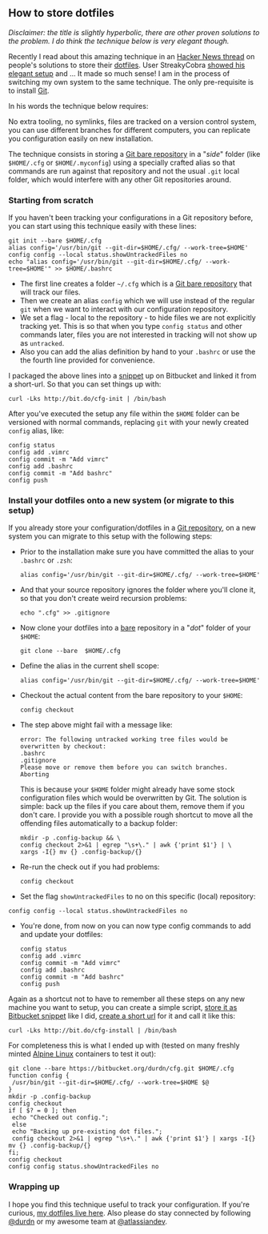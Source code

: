 ## How to store dotfiles

*Disclaimer: the title is slightly hyperbolic, there are other proven solutions to the problem. I do think the technique below is very elegant though.*

Recently I read about this amazing technique in an [Hacker News thread](https://news.ycombinator.com/item?id=11070797) on people's solutions to store their [dotfiles](https://en.wikipedia.org/wiki/Dot-file). User StreakyCobra [showed his elegant setup](https://news.ycombinator.com/item?id=11071754) and ... It made so much sense! I am in the process of switching my own system to the same technique. The only pre-requisite is to install [Git](https://www.atlassian.com/git).

In his words the technique below requires:

No extra tooling, no symlinks, files are tracked on a version control system, you can use different branches for different computers, you can replicate you configuration easily on new installation.

The technique consists in storing a [Git bare repository](http://www.saintsjd.com/2011/01/what-is-a-bare-git-repository/) in a "*side*" folder (like `$HOME/.cfg` or `$HOME/.myconfig`) using a specially crafted alias so that commands are run against that repository and not the usual `.git` local folder, which would interfere with any other Git repositories around.

### Starting from scratch

If you haven't been tracking your configurations in a Git repository before, you can start using this technique easily with these lines:

```
git init --bare $HOME/.cfg
alias config='/usr/bin/git --git-dir=$HOME/.cfg/ --work-tree=$HOME'
config config --local status.showUntrackedFiles no
echo "alias config='/usr/bin/git --git-dir=$HOME/.cfg/ --work-tree=$HOME'" >> $HOME/.bashrc
```

- The first line creates a folder `~/.cfg` which is a [Git bare repository](http://www.saintsjd.com/2011/01/what-is-a-bare-git-repository/) that will track our files.
- Then we create an alias `config` which we will use instead of the regular `git` when we want to interact with our configuration repository.
- We set a flag - local to the repository - to hide files we are not explicitly tracking yet. This is so that when you type `config status` and other commands later, files you are not interested in tracking will not show up as `untracked`.
- Also you can add the alias definition by hand to your `.bashrc` or use the the fourth line provided for convenience.

I packaged the above lines into a [snippet](https://bitbucket.org/snippets/nicolapaolucci/ergX9) up on Bitbucket and linked it from a short-url. So that you can set things up with:

```
curl -Lks http://bit.do/cfg-init | /bin/bash
```

After you've executed the setup any file within the `$HOME` folder can be versioned with normal commands, replacing `git` with your newly created `config` alias, like:

```
config status
config add .vimrc
config commit -m "Add vimrc"
config add .bashrc
config commit -m "Add bashrc"
config push
```

### Install your dotfiles onto a new system (or migrate to this setup)

If you already store your configuration/dotfiles in a [Git repository](https://www.atlassian.com/git), on a new system you can migrate to this setup with the following steps:  
- Prior to the installation make sure you have committed the alias to your `.bashrc` or `.zsh`:
  ```
  alias config='/usr/bin/git --git-dir=$HOME/.cfg/ --work-tree=$HOME'
  ```
- And that your source repository ignores the folder where you'll clone it, so that you don't create weird recursion problems:
  ```
  echo ".cfg" >> .gitignore
  ```
- Now clone your dotfiles into a [bare](http://www.saintsjd.com/2011/01/what-is-a-bare-git-repository/) repository in a "*dot*" folder of your `$HOME`:
  ```
  git clone --bare  $HOME/.cfg
  ```
- Define the alias in the current shell scope:
  ```
  alias config='/usr/bin/git --git-dir=$HOME/.cfg/ --work-tree=$HOME'
  ```
- Checkout the actual content from the bare repository to your `$HOME`:
  ```
  config checkout
  ```
- The step above might fail with a message like:
  ```
  error: The following untracked working tree files would be overwritten by checkout:
  .bashrc
  .gitignore
  Please move or remove them before you can switch branches.
  Aborting
  ```
  This is because your `$HOME` folder might already have some stock configuration files which would be overwritten by Git. The solution is simple: back up the files if you care about them, remove them if you don't care. I provide you with a possible rough shortcut to move all the offending files automatically to a backup folder:
  ```
  mkdir -p .config-backup && \
  config checkout 2>&1 | egrep "\s+\." | awk {'print $1'} | \
  xargs -I{} mv {} .config-backup/{}
  ```
- Re-run the check out if you had problems:
  ```
  config checkout
  ```
 - Set the flag `showUntrackedFiles` to no on this specific (local) repository:
  ```
  config config --local status.showUntrackedFiles no
  ```
- You're done, from now on you can now type config commands to add and update your dotfiles:
  ```
  config status
  config add .vimrc
  config commit -m "Add vimrc"
  config add .bashrc
  config commit -m "Add bashrc"
  config push
  ```

Again as a shortcut not to have to remember all these steps on any new machine you want to setup, you can create a simple script, [store it as Bitbucket snippet](https://bitbucket.org/snippets/nicolapaolucci/7rE9K) like I did, [create a short url](http://bit.do/) for it and call it like this:

```
curl -Lks http://bit.do/cfg-install | /bin/bash
```

For completeness this is what I ended up with (tested on many freshly minted [Alpine Linux](http://www.alpinelinux.org/) containers to test it out):

```
git clone --bare https://bitbucket.org/durdn/cfg.git $HOME/.cfg
function config {
 /usr/bin/git --git-dir=$HOME/.cfg/ --work-tree=$HOME $@
}
mkdir -p .config-backup
config checkout
if [ $? = 0 ]; then
 echo "Checked out config.";
 else
 echo "Backing up pre-existing dot files.";
 config checkout 2>&1 | egrep "\s+\." | awk {'print $1'} | xargs -I{} mv {} .config-backup/{}
fi;
config checkout
config config status.showUntrackedFiles no
```

### Wrapping up

I hope you find this technique useful to track your configuration. If you're curious, [my dotfiles live here](https://bitbucket.org/durdn/cfg.git). Also please do stay connected by following [@durdn](https://www.twitter.com/durdn) or my awesome team at [@atlassiandev](https://www.twitter.com/atlassiandev).
